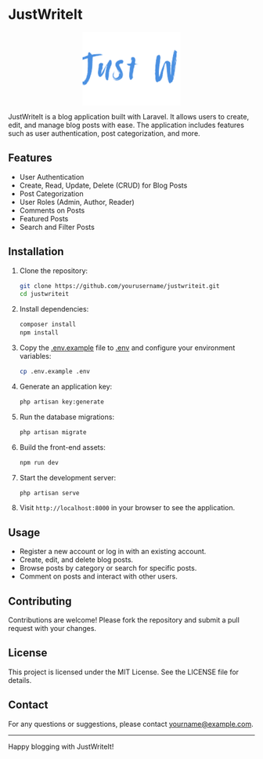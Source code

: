 # JustWriteIt

<img src="resources/images/logo.png" alt="JustWriteIt Logo" width="200" height="150" style="display: block; margin: 0 auto; object-fit: cover;">

JustWriteIt is a blog application built with Laravel. It allows users to create,
edit, and manage blog posts with ease. The application includes features such as
user authentication, post categorization, and more.

## Features

- User Authentication
- Create, Read, Update, Delete (CRUD) for Blog Posts
- Post Categorization
- User Roles (Admin, Author, Reader)
- Comments on Posts
- Featured Posts
- Search and Filter Posts

## Installation

1. Clone the repository:

   ```sh
   git clone https://github.com/yourusername/justwriteit.git
   cd justwriteit
   ```

2. Install dependencies:

   ```sh
   composer install
   npm install
   ```

3. Copy the [.env.example](http://_vscodecontentref_/1) file to
   [.env](http://_vscodecontentref_/2) and configure your environment variables:

   ```sh
   cp .env.example .env
   ```

4. Generate an application key:

   ```sh
   php artisan key:generate
   ```

5. Run the database migrations:

   ```sh
   php artisan migrate
   ```

6. Build the front-end assets:

   ```sh
   npm run dev
   ```

7. Start the development server:

   ```sh
   php artisan serve
   ```

8. Visit `http://localhost:8000` in your browser to see the application.

## Usage

- Register a new account or log in with an existing account.
- Create, edit, and delete blog posts.
- Browse posts by category or search for specific posts.
- Comment on posts and interact with other users.

## Contributing

Contributions are welcome! Please fork the repository and submit a pull request
with your changes.

## License

This project is licensed under the MIT License. See the LICENSE file for
details.

## Contact

For any questions or suggestions, please contact
[yourname@example.com](mailto:yourname@example.com).

---

Happy blogging with JustWriteIt!
